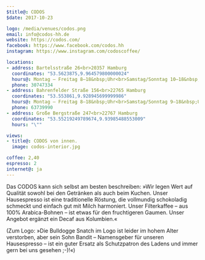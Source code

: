 ```yaml
---
$title@: CODOS
$date: 2017-10-23

logo: /media/venues/codos.png
email: info@codos-hh.de
website: https://codos.com/
facebook: https://www.facebook.com/codos.hh
instagram: https://www.instagram.com/codoscoffee/

locations:
- address: Bartelsstraße 26<br>20357 Hamburg
  coordinates: "53.5623875,9.964579800000024"
  hours@: Montag – Freitag 8–18&nbsp;Uhr<br>Samstag/Sonntag 10–18&nbsp;Uhr
  phone: 30747334
- address: Bahrenfelder Straße 156<br>22765 Hamburg
  coordinates: "53.553861,9.928945699999986"
  hours@: Montag – Freitag 8–18&nbsp;Uhr<br>Samstag/Sonntag 9–18&nbsp;Uhr
  phone: 63739990
- address: Große Bergstraße 247<br>22767 Hamburg
  coordinates: "53.55219249789674,9.93985488553009"
  hours: "\""

views:
- title@: CODOS von innen.
  image: codos-interior.jpg

coffee: 2,40
espresso: 2
internet@: ja
---
```


Das CODOS kann sich selbst am besten beschreiben: »Wir legen Wert auf Qualität sowohl bei den Getränken als auch beim Kuchen. Unser Hausespresso ist eine traditionelle Röstung, die vollmundig schokoladig schmeckt und einfach gut mit Milch harmoniert. Unser Filterkaffee – aus 100% Arabica-Bohnen – ist etwas für den fruchtigeren Gaumen. Unser Angebot ergänzt ein Decaf aus Kolumbien.«

(Zum Logo: »Die Bulldogge Snatch im Logo ist leider im hohem Alter verstorben, aber sein Sohn Bandit – Namensgeber für unseren Hausespresso – ist ein guter Ersatz als Schutzpatron des Ladens und immer gern bei uns gesehen ;-)!«)